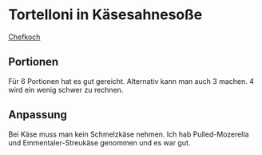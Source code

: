 # Tortelloni in Käsesahnesoße

[Chefkoch](https://www.chefkoch.de/rezepte/1652811273137525/Tortelloni-in-Kaesesahnesosse.html?portionen=6)

## Portionen

Für 6 Portionen hat es gut gereicht. Alternativ kann man auch 3 machen. 4 wird ein wenig schwer zu rechnen.

## Anpassung

Bei Käse muss man kein Schmelzkäse nehmen. Ich hab Pulled-Mozerella und Emmentaler-Streukäse genommen und es war gut.
